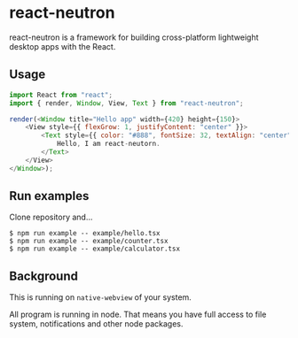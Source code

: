 # react-neutron

react-neutron is a framework for building cross-platform lightweight desktop apps with the React.

## Usage

```js
import React from "react";
import { render, Window, View, Text } from "react-neutron";

render(<Window title="Hello app" width={420} height={150}>
    <View style={{ flexGrow: 1, justifyContent: "center" }}>
        <Text style={{ color: "#888", fontSize: 32, textAlign: "center" }}>
            Hello, I am react-neutorn.
        </Text>
    </View>
</Window>);
```

## Run examples

Clone repository and...

```
$ npm run example -- example/hello.tsx
$ npm run example -- example/counter.tsx
$ npm run example -- example/calculator.tsx
```

## Background

This is running on `native-webview` of your system.

All program is running in node. That means you have full access to file system, notifications and other node packages.
